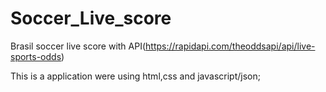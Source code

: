 # Soccer_Live_score
Brasil soccer live score with API(https://rapidapi.com/theoddsapi/api/live-sports-odds)

This is a application were using html,css and javascript/json;

